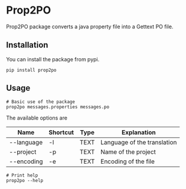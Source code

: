 # Prop2PO

Prop2PO package converts a java property file into a Gettext PO file.

## Installation

You can install the package from pypi. 

```shell
pip install prop2po
```

## Usage

```shell
# Basic use of the package
prop2po messages.properties messages.po
```

The available options are

| Name       | Shortcut | Type | Explanation                 |
|------------|----------|------|-----------------------------|
| --language | -l       | TEXT | Language of the translation |
| --project  | -p       | TEXT | Name of the project         |
| --encoding | -e       | TEXT | Encoding of the file        |


```shell
# Print help
prop2po --help
```